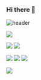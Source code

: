 ### Hi there 👋

<!--
**SongSieun/SongSieun** is a ✨ _special_ ✨ repository because its `README.md` (this file) appears on your GitHub profile.

Here are some ideas to get you started:

- 🔭 I’m currently working on ...
- 🌱 I’m currently learning ...
- 👯 I’m looking to collaborate on ...
- 🤔 I’m looking for help with ...
- 💬 Ask me about ...
- 📫 How to reach me: ...
- 😄 Pronouns: ...
- ⚡ Fun fact: ...
- https://simpleicons.org/ simple icons url
-->

![header](https://capsule-render.vercel.app/api?type=waving&color=auto&height=150&section=header&text=SieunSong&fontSize=70&animation=twinkling&fontColor=d6ace6)

<img src="https://img.shields.io/badge/Android-3DDC84?style=flat-square&logo=Android&logoColor=white"/>

<img src="https://img.shields.io/badge/Kotlin-7F52FF?style=flat-square&logo=Kotlin&logoColor=white"/> <img src="https://img.shields.io/badge/Java-007396?style=flat-square&logo=Java&logoColor=white"/> 

<img src="https://img.shields.io/badge/Git-F05032?style=flat-square&logo=Git&logoColor=white"/> <img src="https://img.shields.io/badge/Bitrise-683D87?style=flat-square&logo=Bitrise&logoColor=white"/> <img src="https://img.shields.io/badge/Firebase-FFCA28?style=flat-square&logo=Firebase&logoColor=white"/>


<a href="https://www.linkedin.com/in/%EC%8B%9C%EC%9D%80-%EC%86%A1-a6274818b/" target="LinkedIn"><img src="https://img.shields.io/badge/LinkedIn-0A66C2?style=flat-square&logo=LinkedIn&logoColor=white"/></a>
